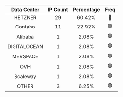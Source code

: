 | Data Center | IP Count | Percentage | Freq |
|:------------:|:--------:|:-----------:|:-----:|
| HETZNER | 29 | 60.42% | 🔴 |
| Contabo | 11 | 22.92% | 🟢 |
| Alibaba | 1 | 2.08% | 🟢 |
| DIGITALOCEAN | 1 | 2.08% | 🟢 |
| MEVSPACE | 1 | 2.08% | 🟢 |
| OVH | 1 | 2.08% | 🟢 |
| Scaleway | 1 | 2.08% | 🟢 |
| OTHER | 3 | 6.25% | 🟢 |